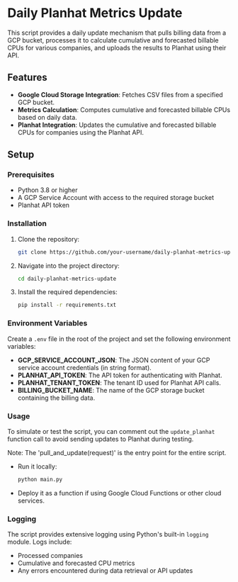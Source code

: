 # Daily Planhat Metrics Update

This script provides a daily update mechanism that pulls billing data from a GCP bucket, processes it to calculate cumulative and forecasted billable CPUs for various companies, and uploads the results to Planhat using their API.

## Features
- **Google Cloud Storage Integration**: Fetches CSV files from a specified GCP bucket.
- **Metrics Calculation**: Computes cumulative and forecasted billable CPUs based on daily data.
- **Planhat Integration**: Updates the cumulative and forecasted billable CPUs for companies using the Planhat API.

## Setup

### Prerequisites
- Python 3.8 or higher
- A GCP Service Account with access to the required storage bucket
- Planhat API token

### Installation
1. Clone the repository:
    ```bash
    git clone https://github.com/your-username/daily-planhat-metrics-update.git
    ```
2. Navigate into the project directory:
    ```bash
    cd daily-planhat-metrics-update
    ```
3. Install the required dependencies:
    ```bash
    pip install -r requirements.txt
    ```

### Environment Variables

Create a `.env` file in the root of the project and set the following environment variables:

- **GCP_SERVICE_ACCOUNT_JSON**: The JSON content of your GCP service account credentials (in string format).
- **PLANHAT_API_TOKEN**: The API token for authenticating with Planhat.
- **PLANHAT_TENANT_TOKEN**: The tenant ID used for Planhat API calls.
- **BILLING_BUCKET_NAME**: The name of the GCP storage bucket containing the billing data.

### Usage
To simulate or test the script, you can comment out the `update_planhat` function call to avoid sending updates to Planhat during testing.

Note: The 'pull_and_update(request)' is the entry point for the entire script.

- Run it locally:
    ```bash
    python main.py
    ```
- Deploy it as a function if using Google Cloud Functions or other cloud services.

### Logging
The script provides extensive logging using Python's built-in `logging` module. Logs include:
- Processed companies
- Cumulative and forecasted CPU metrics
- Any errors encountered during data retrieval or API updates